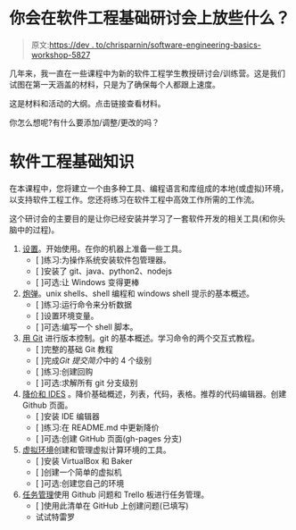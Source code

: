 # 你会在软件工程基础研讨会上放些什么？

> 原文:[https://dev . to/chrisparnin/software-engineering-basics-workshop-5827](https://dev.to/chrisparnin/software-engineering-basics-workshop-5827)

几年来，我一直在一些课程中为新的软件工程学生教授研讨会/训练营。这是我们试图在第一天涵盖的材料，只是为了确保每个人都跟上速度。

这是材料和活动的大纲。点击链接查看材料。

你怎么想呢?有什么要添加/调整/更改的吗？

# 软件工程基础知识

在本课程中，您将建立一个由多种工具、编程语言和库组成的本地(或虚拟)环境，以支持软件工程工作。您还将练习在软件工程中高效工作所需的工作流。

这个研讨会的主要目的是让你已经安装并学习了一套软件开发的相关工具(和你头脑中的过程)。

1.  [设置](https://github.com/chrisparnin/EngineeringBasics/blob/master/Setup.md#setup)。开始使用。在你的机器上准备一些工具。
    *   [ ]练习:为操作系统安装软件包管理器。
    *   [ ]安装了 git、java、python2、nodejs
    *   [ ]可选:让 Windows 变得更棒
2.  [炮弹](https://github.com/chrisparnin/EngineeringBasics/blob/master/Shells.md#shells)。unix shells、shell 编程和 windows shell 提示的基本概述。
    *   [ ]练习:运行命令来分析数据
    *   [ ]设置环境变量。
    *   [ ]可选:编写一个 shell 脚本。
3.  [用 Git](https://github.com/chrisparnin/EngineeringBasics/blob/master/Git.md#git) 进行版本控制。git 的基本概述。学习命令的两个交互式教程。
    *   [ ]完整的基础 Git 教程
    *   [ ]完成*Git 提交简介*中的 4 个级别
    *   [ ]练习:创建回购
    *   [ ]可选:求解所有 git 分支级别
4.  [降价和 IDES](https://github.com/chrisparnin/EngineeringBasics/blob/master/MarkdownEditors.md#markdown) 。降价基础概述，列表，代码，表格。推荐的代码编辑器。创建 Github 页面。
    *   [ ]安装 IDE 编辑器
    *   [ ]练习:在 README.md 中更新降价
    *   [ ]可选:创建 GitHub 页面(gh-pages 分支)
5.  [虚拟环境](https://github.com/chrisparnin/EngineeringBasics/blob/master/Environments.md#Environments)创建和管理虚拟计算环境的工具。
    *   [ ]安装 VirtualBox 和 Baker
    *   [ ]创建一个简单的虚拟机
    *   [ ]可选:创建您自己的环境
6.  [任务管理](https://github.com/chrisparnin/EngineeringBasics/blob/master/OnlineTools.md#online-tools)使用 Github 问题和 Trello 板进行任务管理。
    *   [ ]使用此清单在 GitHub 上创建问题(已填写)
    *   试试特雷罗